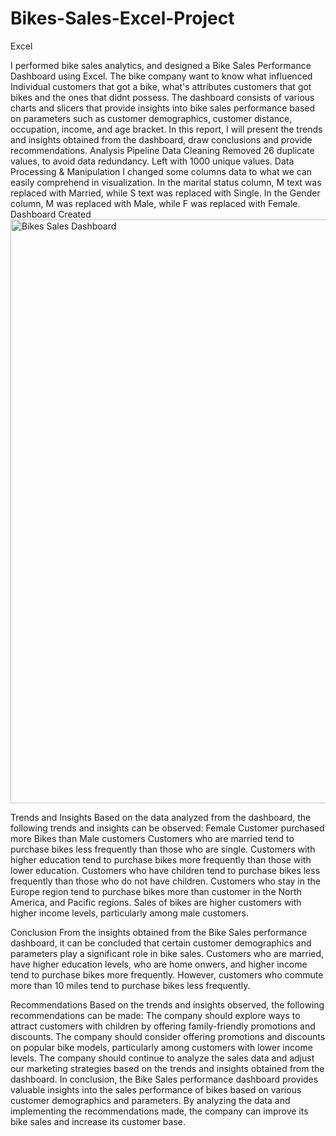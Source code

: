 # Bikes-Sales-Excel-Project
Excel

I performed bike sales analytics, and designed a Bike Sales Performance Dashboard using Excel.
The bike company want to know what influenced Individual customers that got a bike, what's attributes customers that got bikes and the ones that didnt possess.
The dashboard consists of various charts and slicers that provide insights into bike sales performance based on parameters such as customer demographics, customer distance, occupation, income, and age bracket. In this report, I will present the trends and insights obtained from the dashboard, draw conclusions and provide recommendations.
Analysis Pipeline
Data Cleaning
Removed 26 duplicate values, to avoid data redundancy. Left with 1000 unique values.
Data Processing & Manipulation
I changed some columns data to what we can easily comprehend in visualization. In the marital status column, M text was replaced with Married, while S text was replaced with Single. In the Gender column, M was replaced with Male, while F was replaced with Female. 
Dashboard Created 
<img width="934" alt="Bikes Sales Dashboard" src="https://github.com/BenDatta/Bikes-Sales-Excel-Project/assets/135694513/f02152d1-de4e-4e7d-b9d3-eac974ee14d1">

Trends and Insights
Based on the data analyzed from the dashboard, the following trends and insights can be observed:
Female Customer purchased more Bikes than Male customers
Customers who are married tend to purchase bikes less frequently than those who are single. 
Customers with higher education tend to purchase bikes more frequently than those with lower education.
Customers who have children tend to purchase bikes less frequently than those who do not have children.
Customers who stay in the Europe region tend to purchase bikes more than customer in the North America, and Pacific regions.
Sales of bikes are higher customers with higher income levels, particularly among male customers.

Conclusion
From the insights obtained from the Bike Sales performance dashboard, it can be concluded that certain customer demographics and parameters play a significant role in bike sales. Customers who are married, have higher education levels, who are home onwers, and higher income tend to purchase bikes more frequently. However, customers who commute more than 10 miles tend to purchase bikes less frequently.

Recommendations
Based on the trends and insights observed, the following recommendations can be made:
The company should explore ways to attract customers with children by offering family-friendly promotions and discounts.
The company should consider offering promotions and discounts on popular bike models, particularly among customers with lower income levels.
The company should continue to analyze the sales data and adjust our marketing strategies based on the trends and insights obtained from the dashboard.
In conclusion, the Bike Sales performance dashboard provides valuable insights into the sales performance of bikes based on various customer demographics and parameters. By analyzing the data and implementing the recommendations made, the company can improve its bike sales and increase its customer base.
